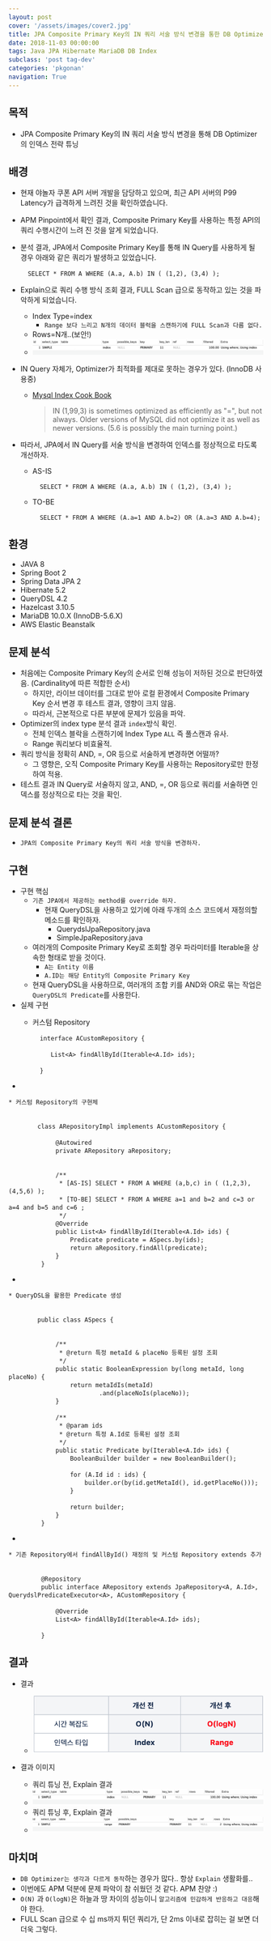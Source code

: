 ```yaml
---
layout: post
cover: '/assets/images/cover2.jpg'
title: JPA Composite Primary Key의 IN 쿼리 서술 방식 변경을 통한 DB Optimizer 인덱스 전략 튜닝
date: 2018-11-03 00:00:00
tags: Java JPA Hibernate MariaDB DB Index
subclass: 'post tag-dev'
categories: 'pkgonan' 
navigation: True
---
```


## 목적
* JPA Composite Primary Key의 IN 쿼리 서술 방식 변경을 통해 DB Optimizer의 인덱스 전략 튜닝


## 배경
* 현재 야놀자 쿠폰 API 서버 개발을 담당하고 있으며, 최근 API 서버의 P99 Latency가 급격하게 느려진 것을 확인하였습니다.
* APM Pinpoint에서 확인 결과, Composite Primary Key를 사용하는 특정 API의 쿼리 수행시간이 느려 진 것을 알게 되었습니다.
* 분석 결과, JPA에서 Composite Primary Key를 통해 IN Query를 사용하게 될 경우 아래와 같은 쿼리가 발생하고 있었습니다.


        SELECT * FROM A WHERE (A.a, A.b) IN ( (1,2), (3,4) );


* Explain으로 쿼리 수행 방식 조회 결과, FULL Scan 급으로 동작하고 있는 것을 파악하게 되었습니다.
    * Index Type=index
        * `Range 보다 느리고 N개의 데이터 블럭을 스캔하기에 FULL Scan과 다름 없다.`
    * Rows=N개..(보안!)
    * ![Explain 결과](/assets/images/post/JPA_Composite_Key_Query_Explain_Analysis_Result.png)
* IN Query 자체가, Optimizer가 최적화를 제대로 못하는 경우가 있다. (InnoDB 사용중)
    * [Mysql Index Cook Book](http://mysql.rjweb.org/doc.php/index_cookbook_mysql)

        >IN (1,99,3) is sometimes optimized as efficiently as "=", but not always. Older versions of MySQL did not optimize it as well as newer versions. (5.6 is possibly the main turning point.)
        
        
* 따라서, JPA에서 IN Query를 서술 방식을 변경하여 인덱스를 정상적으로 타도록 개선하자.
    

    * AS-IS
    
            SELECT * FROM A WHERE (A.a, A.b) IN ( (1,2), (3,4) );
            
    * TO-BE
        
            SELECT * FROM A WHERE (A.a=1 AND A.b=2) OR (A.a=3 AND A.b=4);


## 환경
* JAVA 8
* Spring Boot 2
* Spring Data JPA 2
* Hibernate 5.2
* QueryDSL 4.2
* Hazelcast 3.10.5
* MariaDB 10.0.X (InnoDB-5.6.X)
* AWS Elastic Beanstalk


## 문제 분석
* 처음에는 Composite Primary Key의 순서로 인해 성능이 저하된 것으로 판단하였음. (Cardinality에 따른 적합한 순서)
    * 하지만, 라이브 데이터를 그대로 받아 로컬 환경에서 Composite Primary Key 순서 변경 후 테스트 결과, 영향이 크지 않음.
    * 따라서, 근본적으로 다른 부분에 문제가 있음을 파악.
* Optimizer의 index type 분석 결과 `index`방식 확인.
    * 전체 인덱스 블락을 스캔하기에 Index Type `ALL` 즉 풀스캔과 유사.
    * Range 쿼리보다 비효율적.
* 쿼리 방식을 정확히 AND, =, OR 등으로 서술하게 변경하면 어떨까?
    * 그 영향은, 오직 Composite Primary Key를 사용하는 Repository로만 한정하여 적용.
* 테스트 결과 IN Query로 서술하지 않고, AND, =, OR 등으로 쿼리를 서술하면 인덱스를 정상적으로 타는 것을 확인.


## 문제 분석 결론
* `JPA의 Composite Primary Key의 쿼리 서술 방식을 변경하자.`


## 구현
* 구현 핵심
    * `기존 JPA에서 제공하는 method를 override 하자.`
        * 현재 QueryDSL을 사용하고 있기에 아래 두개의 소스 코드에서 재정의할 메소드를 확인하자.
            * QuerydslJpaRepository.java
            * SimpleJpaRepository.java
    * 여러개의 Composite Primary Key로 조회할 경우 파라미터를 Iterable을 상속한 형태로 받을 것이다.
        * `A는 Entity 이름`
        * `A.ID는 해당 Entity의 Composite Primary Key`
    * 현재 QueryDSL을 사용하므로, 여러개의 조합 키를 AND와 OR로 묶는 작업은 `QueryDSL의 Predicate`를 사용한다.
* 실제 구현
    * 커스텀 Repository
    
        
            interface ACustomRepository {
          
               List<A> findAllById(Iterable<A.Id> ids);
          
            } 
-

    * 커스텀 Repository의 구현체


            class ARepositoryImpl implements ACustomRepository {
             
                 @Autowired
                 private ARepository aRepository;
            
            
                 /**
                  * [AS-IS] SELECT * FROM A WHERE (a,b,c) in ( (1,2,3), (4,5,6) );
                  * [TO-BE] SELECT * FROM A WHERE a=1 and b=2 and c=3 or a=4 and b=5 and c=6 ;
                  */
                 @Override
                 public List<A> findAllById(Iterable<A.Id> ids) {
                     Predicate predicate = ASpecs.by(ids);
                     return aRepository.findAll(predicate);
                 }
             } 
-

    * QueryDSL을 활용한 Predicate 생성
    
    
            public class ASpecs {
 
            
                 /**
                  * @return 특정 metaId & placeNo 등록된 설정 조회
                  */
                 public static BooleanExpression by(long metaId, long placeNo) {
                     return metaIdIs(metaId)
                             .and(placeNoIs(placeNo));
                 }
            
                 /**
                  * @param ids
                  * @return 특정 A.Id로 등록된 설정 조회
                  */
                 public static Predicate by(Iterable<A.Id> ids) {
                     BooleanBuilder builder = new BooleanBuilder();
            
                     for (A.Id id : ids) {
                         builder.or(by(id.getMetaId(), id.getPlaceNo()));
                     }
            
                     return builder;
                 }
             } 
-

    * 기존 Repository에서 findAllById() 재정의 및 커스텀 Repository extends 추가
    
    
             @Repository
             public interface ARepository extends JpaRepository<A, A.Id>, QuerydslPredicateExecutor<A>, ACustomRepository {
            
                 @Override
                 List<A> findAllById(Iterable<A.Id> ids);
            
             }
    


## 결과
* 결과
    * ![JPA Composite Primary Key의 IN 쿼리 서술 방식 변경을 통한 DB Optimizer의 인덱스 전략 튜닝 결과](/assets/images/post/JPA_Composite_Key_Tunning_Total_Result.png)


* 결과 이미지 
    * 쿼리 튜닝 전, Explain 결과
    * ![쿼리 튜닝 전, Explain 결과](/assets/images/post/JPA_Composite_Key_Tunning_Before.png)
    * 쿼리 튜닝 후, Explain 결과
    * ![쿼리 튜닝 후, Explain 결과](/assets/images/post/JPA_Composite_Key_Tunning_After.png)


## 마치며
* `DB Optimizer는 생각과 다르게 동작`하는 경우가 많다.. 항상 `Explain` 생활화를..
* 이번에도 APM 덕분에 문제 파악이 참 쉬웠던 것 같다. APM 찬양  :) 
* `O(N)` 과 `O(logN)`은 하늘과 땅 차이의 성능이니 `알고리즘에 민감하게 반응하고 대응`해야 한다.
* FULL Scan 급으로 수 십 ms까지 튀던 쿼리가, 단 2ms 이내로 잡히는 걸 보면 더더욱 그렇다.